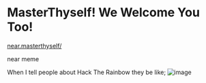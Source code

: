 # MasterThyself! We Welcome You Too!

[near.masterthyself/](https://wallet.testnet.near.org/send-money/masterthyself.testnet)


near meme

When I tell people about Hack The Rainbow they be like;
![image](https://user-images.githubusercontent.com/37987346/93415043-9d75f380-f870-11ea-8bd4-63a6cd306697.png)
